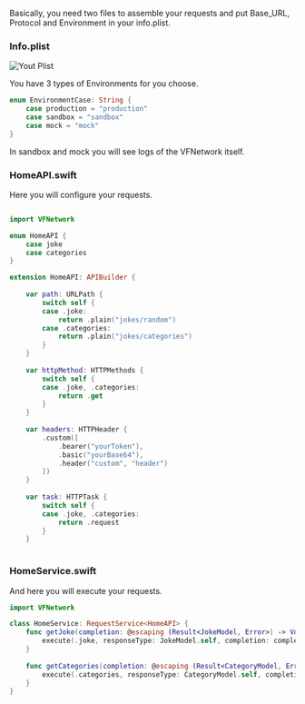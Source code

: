 
Basically, you need two files to assemble your requests and put Base_URL, Protocol and Environment in your info.plist.

### Info.plist 

![Yout Plist](https://github.com/vafreitas/VFNetwork/blob/master/Assets/Examples/info-plist.png)

You have 3 types of Environments for you choose.

```swift
enum EnvironmentCase: String {
    case production = "production"
    case sandbox = "sandbox"
    case mock = "mock"
}
```

In sandbox and mock you will see logs of the VFNetwork itself.


### HomeAPI.swift

Here you will configure your requests.

```swift

import VFNetwork

enum HomeAPI {
    case joke
    case categories
}

extension HomeAPI: APIBuilder {
    
    var path: URLPath {
        switch self {
        case .joke:
            return .plain("jokes/random")
        case .categories:
            return .plain("jokes/categories")
        }
    }
    
    var httpMethod: HTTPMethods {
        switch self {
        case .joke, .categories:
            return .get
        }
    }
    
    var headers: HTTPHeader {
        .custom([
            .bearer("yourToken"),
            .basic("yourBase64"),
            .header("custom", "header")
        ])
    }
    
    var task: HTTPTask {
        switch self {
        case .joke, .categories:
            return .request
        }
    }
    
```

### HomeService.swift

And here you will execute your requests.

```swift 
import VFNetwork

class HomeService: RequestService<HomeAPI> {
    func getJoke(completion: @escaping (Result<JokeModel, Error>) -> Void) {
        execute(.joke, responseType: JokeModel.self, completion: completion)
    }
    
    func getCategories(completion: @escaping (Result<CategoryModel, Error>) -> Void) {
        execute(.categories, responseType: CategoryModel.self, completion: completion)
    }
}

```

